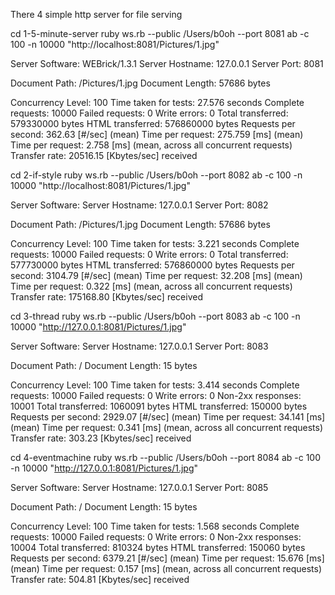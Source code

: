 There 4 simple http server for file serving

cd 1-5-minute-server
ruby ws.rb --public /Users/b0oh --port 8081
ab -c 100 -n 10000 "http://localhost:8081/Pictures/1.jpg"

Server Software:        WEBrick/1.3.1
Server Hostname:        127.0.0.1
Server Port:            8081

Document Path:          /Pictures/1.jpg
Document Length:        57686 bytes

Concurrency Level:      100
Time taken for tests:   27.576 seconds
Complete requests:      10000
Failed requests:        0
Write errors:           0
Total transferred:      579330000 bytes
HTML transferred:       576860000 bytes
Requests per second:    362.63 [#/sec] (mean)
Time per request:       275.759 [ms] (mean)
Time per request:       2.758 [ms] (mean, across all concurrent requests)
Transfer rate:          20516.15 [Kbytes/sec] received

cd 2-if-style
ruby ws.rb --public /Users/b0oh --port 8082
ab -c 100 -n 10000 "http://localhost:8081/Pictures/1.jpg"

Server Software:
Server Hostname:        127.0.0.1
Server Port:            8082

Document Path:          /Pictures/1.jpg
Document Length:        57686 bytes

Concurrency Level:      100
Time taken for tests:   3.221 seconds
Complete requests:      10000
Failed requests:        0
Write errors:           0
Total transferred:      577730000 bytes
HTML transferred:       576860000 bytes
Requests per second:    3104.79 [#/sec] (mean)
Time per request:       32.208 [ms] (mean)
Time per request:       0.322 [ms] (mean, across all concurrent requests)
Transfer rate:          175168.80 [Kbytes/sec] received

cd 3-thread
ruby ws.rb --public /Users/b0oh --port 8083
ab -c 100 -n 10000 "http://127.0.0.1:8081/Pictures/1.jpg"

Server Software:
Server Hostname:        127.0.0.1
Server Port:            8083

Document Path:          /
Document Length:        15 bytes

Concurrency Level:      100
Time taken for tests:   3.414 seconds
Complete requests:      10000
Failed requests:        0
Write errors:           0
Non-2xx responses:      10001
Total transferred:      1060091 bytes
HTML transferred:       150000 bytes
Requests per second:    2929.07 [#/sec] (mean)
Time per request:       34.141 [ms] (mean)
Time per request:       0.341 [ms] (mean, across all concurrent requests)
Transfer rate:          303.23 [Kbytes/sec] received

cd 4-eventmachine
ruby ws.rb --public /Users/b0oh --port 8084
ab -c 100 -n 10000 "http://127.0.0.1:8081/Pictures/1.jpg"

Server Software:
Server Hostname:        127.0.0.1
Server Port:            8085

Document Path:          /
Document Length:        15 bytes

Concurrency Level:      100
Time taken for tests:   1.568 seconds
Complete requests:      10000
Failed requests:        0
Write errors:           0
Non-2xx responses:      10004
Total transferred:      810324 bytes
HTML transferred:       150060 bytes
Requests per second:    6379.21 [#/sec] (mean)
Time per request:       15.676 [ms] (mean)
Time per request:       0.157 [ms] (mean, across all concurrent requests)
Transfer rate:          504.81 [Kbytes/sec] received